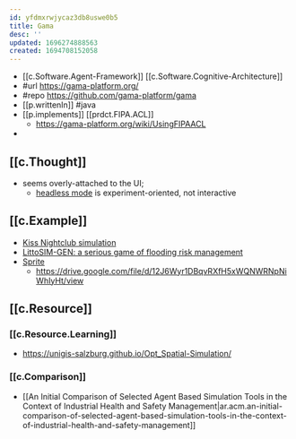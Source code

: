 ```yaml
---
id: yfdmxrwjycaz3db8uswe0b5
title: Gama
desc: ''
updated: 1696274888563
created: 1694708152058
---
```


- [[c.Software.Agent-Framework]] [[c.Software.Cognitive-Architecture]]
- #url https://gama-platform.org/
- #repo https://github.com/gama-platform/gama
- [[p.writtenIn]] #java
- [[p.implements]] [[prdct.FIPA.ACL]]
  - https://gama-platform.org/wiki/UsingFIPAACL
- 

## [[c.Thought]]

- seems overly-attached to the UI; 
  - [headless mode](https://gama-platform.org/wiki/Headless-mode-for-dummies) is experiment-oriented, not interactive

## [[c.Example]]

- [Kiss Nightclub simulation](https://www.comses.net/codebases/7ca5fbb1-9e3a-4ea1-a63f-87d2ba9f39d6/releases/1.1.0/)
- [LittoSIM-GEN: a serious game of flooding risk management](https://hal.science/hal-03519918/)
- [Sprite](https://sites.google.com/site/caroleadamphd/development/sprite)
  - https://drive.google.com/file/d/12J6Wyr1DBqvRXfH5xWQNWRNpNiWhIyHt/view

## [[c.Resource]]

### [[c.Resource.Learning]]

- https://unigis-salzburg.github.io/Opt_Spatial-Simulation/


### [[c.Comparison]]

- [[An Initial Comparison of Selected Agent Based Simulation Tools in the Context of Industrial Health and Safety Management|ar.acm.an-initial-comparison-of-selected-agent-based-simulation-tools-in-the-context-of-industrial-health-and-safety-management]]
